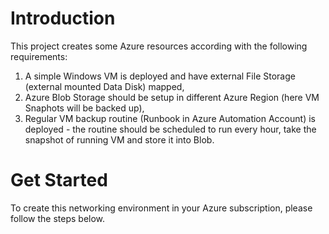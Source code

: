 # Introduction
This project creates some Azure resources according with the following requirements:
01. A simple Windows VM is deployed and have external File Storage (external mounted Data Disk) mapped,
02. Azure Blob Storage should be setup in different Azure Region (here VM Snaphots will be backed up),
03. Regular VM backup routine (Runbook in Azure Automation Account) is deployed - the routine should be scheduled to run every hour, take the snapshot of running VM and  store it into Blob.

# Get Started
To create this networking environment in your Azure subscription, please follow the steps below. 
